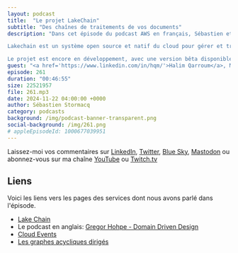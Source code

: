 ```yaml
---
layout: podcast
title:  "Le projet LakeChain"
subtitle: "Des chaînes de traitements de vos documents"
description: "Dans cet épisode du podcast AWS en français, Sébastien et Halim discutent du traitement de documents et du projet open source appelé Lakechain. Ils expliquent que le traitement de documents consiste à automatiser l’extraction, la transformation et l’analyse de documents tels que des fichiers PDF, des documents Word, des images et des vidéos.

Lakechain est un système open source et natif du cloud pour gérer et traiter des documents sur AWS. Il permet aux développeurs de créer des pipelines de traitement de documents en utilisant un ensemble de middlewares appelés constructs. Ces pipelines peuvent être déclenchés par des événements, comme le dépôt d’un document dans un bucket S3, et inclure diverses transformations et actions, telles que la transcription, le résumé ou l’envoi de notifications par email.

Le projet est encore en développement, avec une version bêta disponible depuis septembre 2024."
guest: "<a href='https://www.linkedin.com/in/hqm/'>Halim Qarroum</a>, Manager, Application Prototyping, AWS"
episode: 261
duration: "00:46:55" 
size: 22521957
file: 261.mp3
date: 2024-11-22 04:00:00 +0000
author: Sébastien Stormacq
category: podcasts
background: /img/podcast-banner-transparent.png
social-background: /img/261.png
# appleEpisodeId: 1000677039951
---
```


Laissez-moi vos commentaires sur [LinkedIn](https://www.linkedin.com/in/sebastienstormacq/), [Twitter](https://twitter.com/sebsto), [Blue Sky](https://bsky.app/profile/sebsto.bsky.social), [Mastodon](https://awscommunity.social/@sebsto) ou abonnez-vous sur ma chaîne [YouTube](https://www.youtube.com/sebsto) ou [Twitch.tv](https://www.twitch.tv/sebAWS)

## Liens

Voici les liens vers les pages des services dont nous avons parlé dans l'épisode.

- [Lake Chain](https://github.com/awslabs/project-lakechain)
- Le podcast en anglais: [Gregor Hohpe - Domain Driven Design](https://developers.podcast.go-aws.com/web/podcasts/episode_126/index.html)
- [Cloud Events](https://cloudevents.io/)
- [Les graphes acycliques dirigés](https://fr.wikipedia.org/wiki/Graphe_orient%C3%A9_acyclique)
